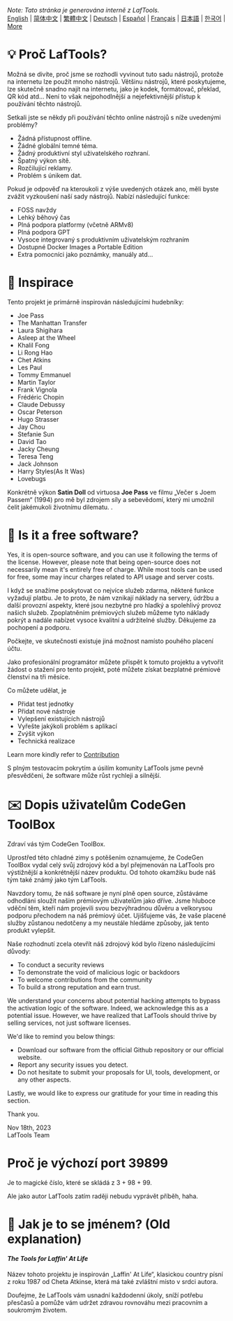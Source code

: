 <i>Note: Tato stránka je generována interně z LafTools.</i> <br/> [English](/docs/en_US/FAQ.md)  |  [简体中文](/docs/zh_CN/FAQ.md)  |  [繁體中文](/docs/zh_HK/FAQ.md)  |  [Deutsch](/docs/de/FAQ.md)  |  [Español](/docs/es/FAQ.md)  |  [Français](/docs/fr/FAQ.md)  |  [日本語](/docs/ja/FAQ.md)  |  [한국어](/docs/ko/FAQ.md) | [More](/docs/) <br/>

# 💡 Proč LafTools?

Možná se divíte, proč jsme se rozhodli vyvinout tuto sadu nástrojů, protože na internetu lze použít mnoho nástrojů. Většinu nástrojů, které poskytujeme, lze skutečně snadno najít na internetu, jako je kodek, formátovač, překlad, QR kód atd... Není to však nejpohodlnější a nejefektivnější přístup k používání těchto nástrojů.

Setkali jste se někdy při používání těchto online nástrojů s níže uvedenými problémy?

- Žádná přístupnost offline.
- Žádné globální temné téma.
- Žádný produktivní styl uživatelského rozhraní.
- Špatný výkon sítě.
- Rozčilující reklamy.
- Problém s únikem dat.

Pokud je odpověď na kteroukoli z výše uvedených otázek ano, měli byste zvážit vyzkoušení naší sady nástrojů. Nabízí následující funkce:

- FOSS navždy
- Lehký běhový čas
- Plná podpora platformy (včetně ARMv8)
- Plná podpora GPT
- Vysoce integrovaný s produktivním uživatelským rozhraním
- Dostupné Docker Images a Portable Edition
- Extra pomocníci jako poznámky, manuály atd...

# 🎷 Inspirace

Tento projekt je primárně inspirován následujícími hudebníky:

- Joe Pass
- The Manhattan Transfer
- Laura Shigihara
- Asleep at the Wheel
- Khalil Fong
- Li Rong Hao
- Chet Atkins
- Les Paul
- Tommy Emmanuel
- Martin Taylor
- Frank Vignola
- Frédéric Chopin
- Claude Debussy
- Oscar Peterson
- Hugo Strasser
- Jay Chou
- Stefanie Sun
- David Tao
- Jacky Cheung
- Teresa Teng
- Jack Johnson
- Harry Styles(As It Was)
- Lovebugs

Konkrétně výkon **Satin Doll** od virtuosa **Joe Pass** ve filmu „Večer s Joem Passem“ (1994) pro mě byl zdrojem síly a sebevědomí, který mi umožnil čelit jakémukoli životnímu dilematu. .

# 🙋 Is it a free software?

Yes, it is open-source software, and you can use it following the terms of the license. However, please note that being open-source does not necessarily mean it's entirely free of charge. While most tools can be used for free, some may incur charges related to API usage and server costs.

I když se snažíme poskytovat co nejvíce služeb zdarma, některé funkce vyžadují platbu. Je to proto, že nám vznikají náklady na servery, údržbu a další provozní aspekty, které jsou nezbytné pro hladký a spolehlivý provoz našich služeb. Zpoplatněním prémiových služeb můžeme tyto náklady pokrýt a nadále nabízet vysoce kvalitní a udržitelné služby. Děkujeme za pochopení a podporu.

Počkejte, ve skutečnosti existuje jiná možnost namísto pouhého placení účtu.

Jako profesionální programátor můžete přispět k tomuto projektu a vytvořit žádost o stažení pro tento projekt, poté můžete získat bezplatné prémiové členství na tři měsíce.

Co můžete udělat, je

- Přidat test jednotky
- Přidat nové nástroje
- Vylepšení existujících nástrojů
- Vyřešte jakýkoli problém s aplikací
- Zvýšit výkon
- Technická realizace

Learn more kindly refer to [Contribution](CONTRIBUTION.md)

S plným testovacím pokrytím a úsilím komunity LafTools jsme pevně přesvědčeni, že software může růst rychleji a silnější.

# ✉️ Dopis uživatelům CodeGen ToolBox

Zdraví vás tým CodeGen ToolBox.

Uprostřed této chladné zimy s potěšením oznamujeme, že CodeGen ToolBox vydal celý svůj zdrojový kód a byl přejmenován na LafTools pro výstižnější a konkrétnější název produktu. Od tohoto okamžiku bude náš tým také známý jako tým LafTools.

Navzdory tomu, že náš software je nyní plně open source, zůstáváme odhodláni sloužit našim prémiovým uživatelům jako dříve. Jsme hluboce vděční těm, kteří nám projevili svou bezvýhradnou důvěru a velkorysou podporu přechodem na náš prémiový účet. Ujišťujeme vás, že vaše placené služby zůstanou nedotčeny a my neustále hledáme způsoby, jak tento produkt vylepšit.

Naše rozhodnutí zcela otevřít náš zdrojový kód bylo řízeno následujícími důvody:

- To conduct a security reviews
- To demonstrate the void of malicious logic or backdoors
- To welcome contributions from the community
- To build a strong reputation and earn trust.

We understand your concerns about potential hacking attempts to bypass the activation logic of the software. Indeed, we acknowledge this as a potential issue. However, we have realized that LafTools should thrive by selling services, not just software licenses.

We'd like to remind you below things:

- Download our software from the official Github repository or our official website.
- Report any security issues you detect.
- Do not hesitate to submit your proposals for UI, tools, development, or any other aspects.

Lastly, we would like to express our gratitude for your time in reading this section.

Thank you.

Nov 18th, 2023  
LafTools Team

# Proč je výchozí port 39899

Je to magické číslo, které se skládá z 3 + 98 + 99.

Ale jako autor LafTools zatím raději nebudu vyprávět příběh, haha.

# 🌱 Jak je to se jménem? (Old explanation)

#### _The Tools for Laffin' At Life_

Název tohoto projektu je inspirován „Laffin' At Life“, klasickou country písní z roku 1987 od Cheta Atkinse, která má také zvláštní místo v srdci autora.

Doufejme, že LafTools vám usnadní každodenní úkoly, sníží potřebu přesčasů a pomůže vám udržet zdravou rovnováhu mezi pracovním a soukromým životem.
